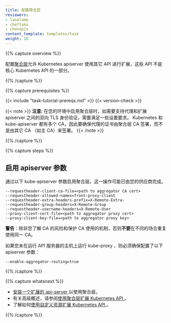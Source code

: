 ```yaml
---
title: 配置聚合层
reviewers:
- lavalamp
- cheftako
- chenopis
content_template: templates/task
weight: 10
---
```

<!--
---
title: Configure the Aggregation Layer
reviewers:
- lavalamp
- cheftako
- chenopis
content_template: templates/task
weight: 10
---
-->

{{% capture overview %}}

配置[聚合层](/docs/concepts/api-extension/apiserver-aggregation/)允许 Kubernetes apiserver 使用其它 API 进行扩展，这些 API 不是核心 Kubernetes API 的一部分。
<!--
Configuring the [aggregation layer](/docs/concepts/api-extension/apiserver-aggregation/) allows the Kubernetes apiserver to be extended with additional APIs, which are not part of the core Kubernetes APIs.
-->

{{% /capture %}}

{{% capture prerequisites %}}

{{< include "task-tutorial-prereqs.md" >}} {{< version-check >}}

{{< note >}}
**注意:** 在您的环境中启用聚合层时，如需要支持代理和扩展 apiserver 之间的双向 TLS 身份验证，需要满足一些设置要求。
Kubernetes 和 kube-apiserver 都有多个 CA，因此要确保代理的证书由聚合层 CA 签署，而不是由其它 CA （如主 CA）来签署。
{{< /note >}}
<!--
{{< note >}}
**Note:** There are a few setup requirements for getting the aggregation layer working in your environment to support mutual TLS auth between the proxy and extension apiservers. Kubernetes and the kube-apiserver have multiple CAs, so make sure that the proxy is signed by the aggregation layer CA and not by something else, like the master CA.
{{< /note >}}
-->

{{% /capture %}}

{{% capture steps %}}

## 启用 apiserver 参数

通过以下 kube-apiserver 参数启用聚合层。这一操作可能已由您的供应商完成。

    --requestheader-client-ca-file=<path to aggregator CA cert>
    --requestheader-allowed-names=front-proxy-client
    --requestheader-extra-headers-prefix=X-Remote-Extra-
    --requestheader-group-headers=X-Remote-Group
    --requestheader-username-headers=X-Remote-User
    --proxy-client-cert-file=<path to aggregator proxy cert>
    --proxy-client-key-file=<path to aggregator proxy key>

**警告**：除非您了解 CA 的风险和保护 CA 使用的机制，否则**不要**在不同的场合重复使用同一 CA。

如果您未在运行 API 服务器的主机上运行 kube-proxy ，则必须确保配置了以下 apiserver 参数：

    --enable-aggregator-routing=true
<!--
## Enable apiserver flags

Enable the aggregation layer via the following kube-apiserver flags. They may have already been taken care of by your provider.

    --requestheader-client-ca-file=<path to aggregator CA cert>
    --requestheader-allowed-names=front-proxy-client
    --requestheader-extra-headers-prefix=X-Remote-Extra-
    --requestheader-group-headers=X-Remote-Group
    --requestheader-username-headers=X-Remote-User
    --proxy-client-cert-file=<path to aggregator proxy cert>
    --proxy-client-key-file=<path to aggregator proxy key>

WARNING: do **not** reuse a CA that is used in a different context unless you understand the risks and the mechanisms to protect the CA's usage.

If you are not running kube-proxy on a host running the API server, then you must make sure that the system is enabled with the following apiserver flag:

    --enable-aggregator-routing=true
-->

{{% /capture %}}

{{% capture whatsnext %}}

* [安装一个扩展的 api-server ](/zh/docs/tasks/access-kubernetes-api/setup-extension-api-server/) 以使用聚合层。
* 有关高级概述，请参阅[使用聚合层扩展 Kubernetes API ](/docs/concepts/api-extension/apiserver-aggregation/)。
* 了解如何[使用自定义资源扩展 Kubernetes API ](/docs/tasks/access-kubernetes-api/extend-api-custom-resource-definitions/)。

<!--
* [Setup an extension api-server](/docs/tasks/access-kubernetes-api/setup-extension-api-server/) to work with the aggregation layer.
* For a high level overview, see [Extending the Kubernetes API with the aggregation layer](/docs/concepts/api-extension/apiserver-aggregation/).
* Learn how to [Extend the Kubernetes API Using Custom Resource Definitions](/docs/tasks/access-kubernetes-api/extend-api-custom-resource-definitions/).
-->

{{% /capture %}}
